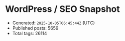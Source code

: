 # WordPress / SEO Snapshot

- Generated: `2025-10-05T06:45:44Z` (UTC)
- Published posts: 5659
- Total tags: 26114
